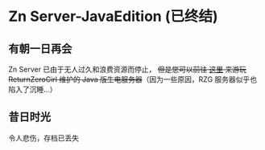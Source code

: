 # Zn Server-JavaEdition (已终结)

## 有朝一日再会

Zn Server 已由于无人过久和浪费资源而停止， ~~但是您可以前往 [这里](http://www.returnzerogirl.com/rzgserver/welcome/) 来游玩 ReturnZeroGirl 维护的 Java 版生电服务器~~（因为一些原因，RZG 服务器似乎也陷入了沉睡...）

## 昔日时光

令人悲伤，存档已丢失
